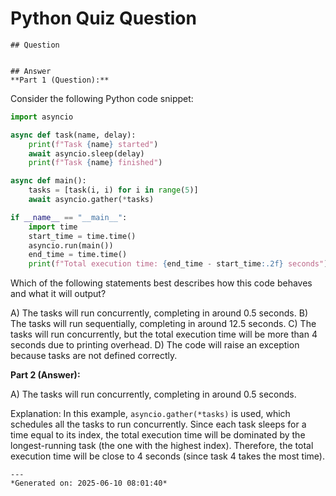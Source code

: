 # Python Quiz Question
    
    ## Question
    
    
    ## Answer
    **Part 1 (Question):**

Consider the following Python code snippet:

```python
import asyncio

async def task(name, delay):
    print(f"Task {name} started")
    await asyncio.sleep(delay)
    print(f"Task {name} finished")

async def main():
    tasks = [task(i, i) for i in range(5)]
    await asyncio.gather(*tasks)

if __name__ == "__main__":
    import time
    start_time = time.time()
    asyncio.run(main())
    end_time = time.time()
    print(f"Total execution time: {end_time - start_time:.2f} seconds")
```

Which of the following statements best describes how this code behaves and what it will output?

A) The tasks will run concurrently, completing in around 0.5 seconds.
B) The tasks will run sequentially, completing in around 12.5 seconds.
C) The tasks will run concurrently, but the total execution time will be more than 4 seconds due to printing overhead.
D) The code will raise an exception because tasks are not defined correctly.

**Part 2 (Answer):**

A) The tasks will run concurrently, completing in around 0.5 seconds.

Explanation: In this example, `asyncio.gather(*tasks)` is used, which schedules all the tasks to run concurrently. Since each task sleeps for a time equal to its index, the total execution time will be dominated by the longest-running task (the one with the highest index). Therefore, the total execution time will be close to 4 seconds (since task 4 takes the most time).
    
    ---
    *Generated on: 2025-06-10 08:01:40*
    